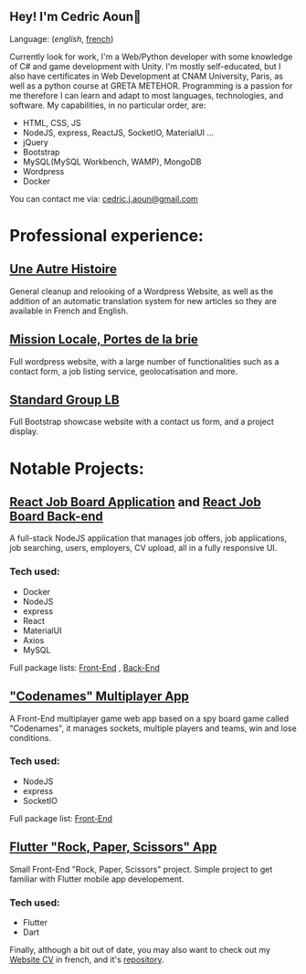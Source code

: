 ## Hey! I'm Cedric Aoun👋

Language: (_english_, [french](https://github.com/CedricAOUN/CedricAOUN/blob/main/README-FR.md))

Currently look for work, I'm a Web/Python developer with some knowledge of C# and game development with Unity. I'm mostly self-educated, but I also have certificates in Web Development at CNAM University, Paris, as well as a python course at GRETA METEHOR. Programming is a passion for me therefore I can learn and adapt to most languages, technologies, and software. My capabilities, in no particular order, are:

- HTML, CSS, JS
- NodeJS, express, ReactJS, SocketIO, MaterialUI ...
- jQuery
- Bootstrap
- MySQL(MySQL Workbench, WAMP), MongoDB
- Wordpress
- Docker

You can contact me via: [cedric.j.aoun@gmail.com](mailto:cedric.j.aoun@gmail.com)

# Professional experience:

## [Une Autre Histoire](http://une-autre-histoire.org/fr/)

General cleanup and relooking of a Wordpress Website, as well as the addition of an automatic translation system for new articles so they are available in French and English.

## [Mission Locale, Portes de la brie](https://portesdelabrie.org/)

Full wordpress website, with a large number of functionalities such as a contact form, a job listing service, geolocatisation and more.

## [Standard Group LB](https://standardgrouplb.com/)

Full Bootstrap showcase website with a contact us form, and a project display.

# Notable Projects:

## [React Job Board Application](https://github.com/CedricAOUN/react-job-board-ui) and [React Job Board Back-end](https://github.com/CedricAOUN/react-job-board-backend)

A full-stack NodeJS application that manages job offers, job applications, job searching, users, employers, CV upload, all in a fully responsive UI.

### Tech used:

- Docker
- NodeJS
- express
- React
- MaterialUI
- Axios
- MySQL

Full package lists: [Front-End](https://github.com/CedricAOUN/react-job-board-ui/blob/main/package.json) , [Back-End](https://github.com/CedricAOUN/react-job-board-backend/blob/main/package.json)

## ["Codenames" Multiplayer App](https://github.com/CedricAOUN/Codenames-nodeJS)

A Front-End multiplayer game web app based on a spy board game called "Codenames", it manages sockets, multiple players and teams, win and lose conditions.

### Tech used:

- NodeJS
- express
- SocketIO

Full package list: [Front-End](https://github.com/CedricAOUN/Codenames-nodeJS/blob/master/package.json)

## [Flutter "Rock, Paper, Scissors" App](https://github.com/CedricAOUN/flutter-RPS)

Small Front-End "Rock, Paper, Scissors" project. Simple project to get familiar with Flutter mobile app developement.

### Tech used:

- Flutter
- Dart

Finally, although a bit out of date, you may also want to check out my [Website CV](https://cedricaoun.github.io/index.html) in french, and it's [repository](https://github.com/CedricAOUN/CedricAOUN.github.io).
